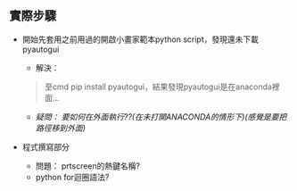 ## 實際步驟
* 開始先套用之前用過的開啟小畫家範本python script，發現還未下載pyautogui  
  * 解決：
  > 至cmd pip install pyautogui，結果發現pyautogui是在anaconda裡面...
  * *疑問： 要如何在外面執行??(在未打開ANACONDA的情形下)(感覺是要把路徑移到外面)*
 
* 程式撰寫部分  
  * 問題： prtscreen的熱鍵名稱?
  * python for迴圈語法?
